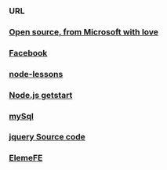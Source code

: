 ### URL



### [Open source, from Microsoft with love](https://github.com/Microsoft)

### [Facebook](https://github.com/facebook?utf8=%E2%9C%93&q=&type=&language=javascript)

### [node-lessons](https://github.com/alsotang/node-lessons)
### [Node.js getstart](https://cnodejs.org/getstart)

### [mySql](https://www.npmjs.com/package/mysql#introduction)

### [jquery Source code](https://code.jquery.com/jquery/)

### [ElemeFE](https://github.com/ElemeFE)










